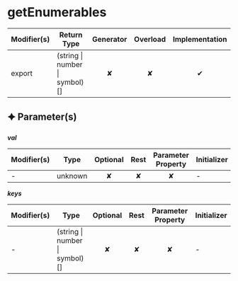 # getEnumerables

| Modifier(s)                            | Return Type                    | Generator                        | Overload                         | Implementation                        |
|----------------------------------------|--------------------------------|:--------------------------------:|:--------------------------------:|:-------------------------------------:|
| export | (string &#124; number &#124; symbol)[] | ✘ | ✘  | ✔ |

## &#128966; Parameter(s)

_**val**_

| Modifier(s)                              | Type                        | Optional                           | Rest                          | Parameter Property                          | Initializer                       |
|------------------------------------------|-----------------------------|:----------------------------------:|:-----------------------------:|:-------------------------------------------:|-----------------------------------|
| - | unknown | ✘  | ✘ | ✘ | - |

_**keys**_

| Modifier(s)                              | Type                        | Optional                           | Rest                          | Parameter Property                          | Initializer                       |
|------------------------------------------|-----------------------------|:----------------------------------:|:-----------------------------:|:-------------------------------------------:|-----------------------------------|
| - | (string &#124; number &#124; symbol)[] | ✘  | ✘ | ✘ | - |
